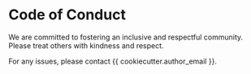 # Code of Conduct

We are committed to fostering an inclusive and respectful community. Please treat others with kindness and respect.

For any issues, please contact {{ cookiecutter.author_email }}.
